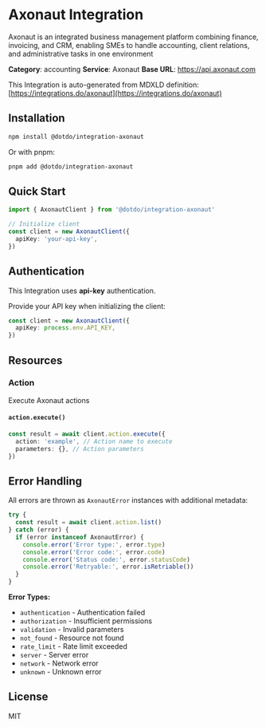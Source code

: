 # Axonaut Integration

Axonaut is an integrated business management platform combining finance, invoicing, and CRM, enabling SMEs to handle accounting, client relations, and administrative tasks in one environment

**Category**: accounting
**Service**: Axonaut
**Base URL**: https://api.axonaut.com

This Integration is auto-generated from MDXLD definition: [https://integrations.do/axonaut](https://integrations.do/axonaut)

## Installation

```bash
npm install @dotdo/integration-axonaut
```

Or with pnpm:

```bash
pnpm add @dotdo/integration-axonaut
```

## Quick Start

```typescript
import { AxonautClient } from '@dotdo/integration-axonaut'

// Initialize client
const client = new AxonautClient({
  apiKey: 'your-api-key',
})
```

## Authentication

This Integration uses **api-key** authentication.

Provide your API key when initializing the client:

```typescript
const client = new AxonautClient({
  apiKey: process.env.API_KEY,
})
```

## Resources

### Action

Execute Axonaut actions

#### `action.execute()`

```typescript
const result = await client.action.execute({
  action: 'example', // Action name to execute
  parameters: {}, // Action parameters
})
```

## Error Handling

All errors are thrown as `AxonautError` instances with additional metadata:

```typescript
try {
  const result = await client.action.list()
} catch (error) {
  if (error instanceof AxonautError) {
    console.error('Error type:', error.type)
    console.error('Error code:', error.code)
    console.error('Status code:', error.statusCode)
    console.error('Retryable:', error.isRetriable())
  }
}
```

**Error Types:**

- `authentication` - Authentication failed
- `authorization` - Insufficient permissions
- `validation` - Invalid parameters
- `not_found` - Resource not found
- `rate_limit` - Rate limit exceeded
- `server` - Server error
- `network` - Network error
- `unknown` - Unknown error

## License

MIT

